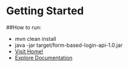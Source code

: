 # Getting Started

##How to run:
- mvn clean install
- java -jar target/form-based-login-api-1.0.jar
- [Visit Home!](http://localhost:8080)
- [Explore Documentation](http://localhost:8080/swagger-ui.html)